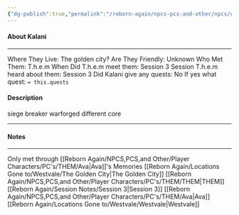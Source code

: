 ```yaml
---
{"dg-publish":true,"permalink":"/reborn-again/npcs-pcs-and-other/npcs/unknown/kalani/"}
---
```



#### About Kalani
---
Where They Live: The golden city? 
Are They Friendly: Unknown
Who Met Them: T.h.e.m
When Did T.h.e.m meet them: Session 3
Session T.h.e.m heard about them: Session 3
Did Kalani give any quests: No
	If yes what quest: `= this.quests`


#### Description
siege breaker warforged
different core

---

#### Notes
---
Only met through [[Reborn Again/NPCS,PCS,and Other/Player Characters/PC's/THEM/Ava\|Ava]]'s Memories
[[Reborn Again/Locations Gone to/Westvale/The Golden City\|The Golden City]]
[[Reborn Again/NPCS,PCS,and Other/Player Characters/PC's/THEM/THEM\|THEM]]
[[Reborn Again/Session Notes/Session 3\|Session 3]]
[[Reborn Again/NPCS,PCS,and Other/Player Characters/PC's/THEM/Ava\|Ava]]
[[Reborn Again/Locations Gone to/Westvale/Westvale\|Westvale]]


